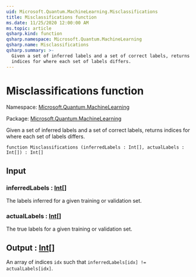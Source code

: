 ```yaml
---
uid: Microsoft.Quantum.MachineLearning.Misclassifications
title: Misclassifications function
ms.date: 11/25/2020 12:00:00 AM
ms.topic: article
qsharp.kind: function
qsharp.namespace: Microsoft.Quantum.MachineLearning
qsharp.name: Misclassifications
qsharp.summary: >-
  Given a set of inferred labels and a set of correct labels, returns
  indices for where each set of labels differs.
---
```


# Misclassifications function

Namespace: [Microsoft.Quantum.MachineLearning](xref:Microsoft.Quantum.MachineLearning)

Package: [Microsoft.Quantum.MachineLearning](https://nuget.org/packages/Microsoft.Quantum.MachineLearning)


Given a set of inferred labels and a set of correct labels, returnsindices for where each set of labels differs.

```qsharp
function Misclassifications (inferredLabels : Int[], actualLabels : Int[]) : Int[]
```


## Input

### inferredLabels : [Int](xref:microsoft.quantum.user-guide.language.types)[]

The labels inferred for a given training or validation set.


### actualLabels : [Int](xref:microsoft.quantum.user-guide.language.types)[]

The true labels for a given training or validation set.



## Output : [Int](xref:microsoft.quantum.user-guide.language.types)[]

An array of indices `idx` such that`inferredLabels[idx] != actualLabels[idx]`.